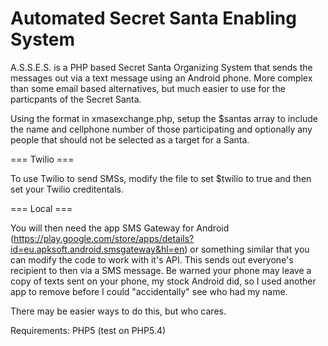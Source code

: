 Automated Secret Santa Enabling System
=====

A.S.S.E.S. is a PHP based Secret Santa Organizing System that sends the messages out via a text message using an Android phone. More complex than some email based alternatives, but much easier to use for the particpants of the Secret Santa.

Using the format in xmasexchange.php, setup the $santas array to include the name and cellphone number of those participating and optionally any people that should not be selected as a target for a Santa.


=== Twilio ===

To use Twilio to send SMSs, modify the file to set $twilio to true and then set your Twilio creditentals.

=== Local ===

You will then need the app SMS Gateway for Android (https://play.google.com/store/apps/details?id=eu.apksoft.android.smsgateway&hl=en) or something similar that you can modify the code to work with it's API. This sends out everyone's recipient to then via a SMS message. Be warned your phone may leave a copy of texts sent on your phone, my stock Android did, so I used another app to remove before I could "accidentally" see who had my name.

There may be easier ways to do this, but who cares.

Requirements: PHP5 (test on PHP5.4)
